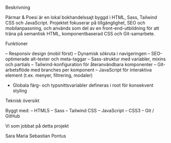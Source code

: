 Beskrivning

Pärmar & Poesi är en lokal bokhandelssajt byggd i HTML, Sass, Tailwind CSS och JavaScript.
Projektet fokuserar på tillgänglighet, SEO och mobilanpassning, och används som del av en front-end-utbildning för att träna på semantisk HTML, komponentbaserad CSS och Git-samarbete.

Funktioner

– Responsiv design (mobil först)
– Dynamisk sökruta i navigeringen
– SEO-optimerade alt-texter och meta-taggar
– Sass-struktur med variabler, mixins och partials
– Tailwind-konfiguration för återanvändbara komponenter
– Git-arbetsflöde med branches per komponent
– JavaScript för interaktiva element (t.ex. menyer, filtrering, modaler)
- Globala färg- och typsnittsvariabler defineras i root för konsekvent styling

Teknisk översikt

Byggt med:
– HTML5
– Sass
– Tailwind CSS
– JavaScript
– CSS3
– Git / GitHub


Vi som jobbat på detta projekt

Sara
Maria
Sebastian
Pontus
